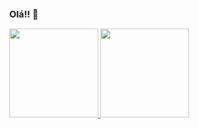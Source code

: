 ### Olá!! 🐸

<!--
**nicolelimam/nicolelimam** is a ✨ _special_ ✨ repository because its `README.md` (this file) appears on your GitHub profile.

Here are some ideas to get you started:

- 🔭 I’m currently working on ...
- 🌱 I’m currently learning ...
- 👯 I’m looking to collaborate on ...
- 🤔 I’m looking for help with ...
- 💬 Ask me about ...
- 📫 How to reach me: ...
- 😄 Pronouns: ...
- ⚡ Fun fact: ...
-->

<div>
<a href="https://github.com/jonnilemes">
<img loading="lazy" height="160em" src="https://github-readme-stats.vercel.app/api/top-langs/?username=nicolelimam&layout=compact&langs_count=7&theme=dracula"/>
<img loading="lazy" height="160em" src="https://github-readme-stats.vercel.app/api?username=nicolelimam&show_icons=true&theme=dracula&include_all_commits=true&count_private=true"/>
</div>

